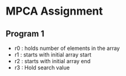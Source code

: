 # MPCA Assignment 

## Program 1 

- r0 : holds number of elements in the array 
- r1 : starts with initial array start 
- r2 : starts with initial array end 
- r3 : Hold search value
